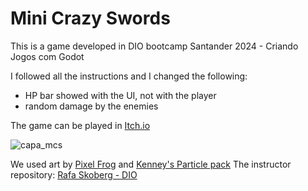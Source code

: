 # Mini Crazy Swords
This is a game developed in DIO bootcamp Santander 2024 - Criando Jogos com Godot

I followed all the instructions and I changed the following:
 - HP bar showed with the UI, not with the player
 - random damage by the enemies 

The game can be played in [Itch.io](https://thalitacolofatti.itch.io/mini-crazy-swords)

![capa_mcs](https://github.com/thalitacolofatti/mini-crazy-swords/assets/62973671/8ec93d87-451f-4041-8e0e-2f648950bfde)

We used art by [Pixel Frog](https://pixelfrog-assets.itch.io/tiny-swords)
and [Kenney's Particle pack](https://kenney.nl/assets/particle-pack)
The instructor repository: [Rafa Skoberg - DIO](https://github.com/digitalinnovationone/trilha-godot/tree/main)
